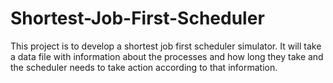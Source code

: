 # Shortest-Job-First-Scheduler
This project is to develop a shortest job first scheduler simulator. It will take a data file with information about the processes and how long they take and the scheduler needs to take action according to that information.
